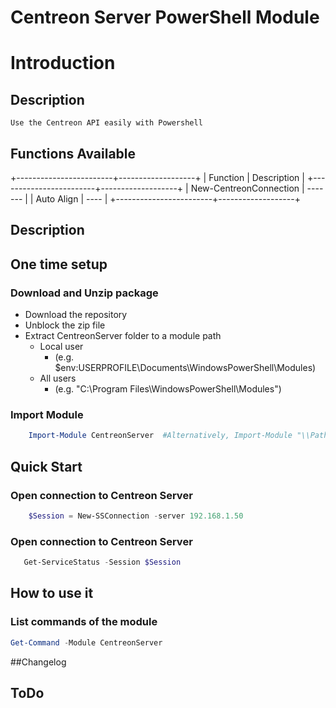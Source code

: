 # Centreon Server PowerShell Module

# Introduction

## Description

    Use the Centreon API easily with Powershell

## Functions Available

+------------------------+-------------------+
|    Function            |    Description    |
+------------------------+-------------------+
| New-CentreonConnection |     -------       |
| Auto Align             |     ----          |
+------------------------+-------------------+

## Description    

## One time setup

### Download and Unzip package
 * Download the repository
 * Unblock the zip file
 * Extract CentreonServer folder to a module path 
    * Local user
        *   (e.g. $env:USERPROFILE\Documents\WindowsPowerShell\Modules\)
    * All users
        *   (e.g. "C:\Program Files\WindowsPowerShell\Modules")

### Import Module

```powershell
    Import-Module CentreonServer  #Alternatively, Import-Module "\\Path\To\CentreonServer"
```

## Quick Start

### Open connection to Centreon Server
```powershell
    $Session = New-SSConnection -server 192.168.1.50
```

### Open connection to Centreon Server
```powershell
   Get-ServiceStatus -Session $Session 
```

## How to use it

### List commands of the module
```powershell
Get-Command -Module CentreonServer
```
   
##Changelog

## ToDo


